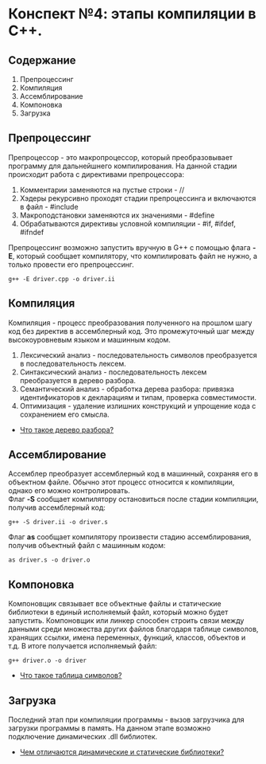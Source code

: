 # Конспект №4: этапы компиляции в C++.
## Содержание
1. Препроцессинг
2. Компиляция
3. Ассемблирование
4. Компоновка
5. Загрузка

## Препроцессинг
Препроцессор - это макропроцессор, который преобразовывает программу для дальнейшнего компилирования. На данной стадии происходит работа с директивами препроцессора:
1. Комментарии заменяются на пустые строки - //
2. Хэдеры рекурсивно проходят стадии препроцессинга и включаются в файл - #include
3. Макроподстановки заменяются их значениями - #define
4. Обрабатываются директивы условной компиляции - #if, #ifdef, #ifndef

Препроцессинг возможно запустить вручную в G++ с помощью флага **-E**, который сообщает компилятору, что компилировать файл не нужно, а только провести его препроцессинг.

    g++ -E driver.cpp -o driver.ii

## Компиляция
Компиляция - процесс преобразования полученного на прошлом шагу код без директив в ассемблерный код. Это промежуточный шаг между высокоуровневым языком и машинным кодом.
1. Лексический анализ - последовательность символов преобразуется в последовательность лексем.
2. Синтаксический анализ - последовательность лексем преобразуется в дерево разбора.
3. Семантический анализ - обработка дерева разбора: привязка идентификаторов к декларациям и типам, проверка совместимости.
4. Оптимизация - удаление излишних конструкций и упрощение кода с сохранением его смысла.

- [Что такое дерево разбора?](https://ru.wikipedia.org/wiki/Синтаксический_анализ)

## Ассемблирование
Ассемблер преобразует ассемблерный код в машинный, сохраняя его в объектном файле. Обычно этот процесс относится к компиляции, однако его можно контролировать. <br>
Флаг **-S** сообщает компилятору остановиться после стадии компиляции, получив ассемблерный код:
    
    g++ -S driver.ii -o driver.s
Флаг **as** сообщает компилятору произвести стадию ассемблирования, получив объектный файл с машинным кодом:

    as driver.s -o driver.o

## Компоновка
Компоновщик связывает все объектные файлы и статические библиотеки в единый исполняемый файл, который можно будет запустить. Компоновщик или линкер способен строить связи между данными среди множества других файлов благодаря таблице символов, хранящих ссылки, имена переменных, функций, классов, объектов и т.д. В итоге получается исполняемый файл:

    g++ driver.o -o driver

- [Что такое таблица символов?](https://ru.wikipedia.org/wiki/Таблица_символов)
## Загрузка
Последний этап при компиляции программы - вызов загрузчика для загрузки программы в память. На данном этапе возможно подключение динамических .dll библиотек.
- [Чем отличаются динамические и статические библиотеки?](https://qna.habr.com/q/489534)

